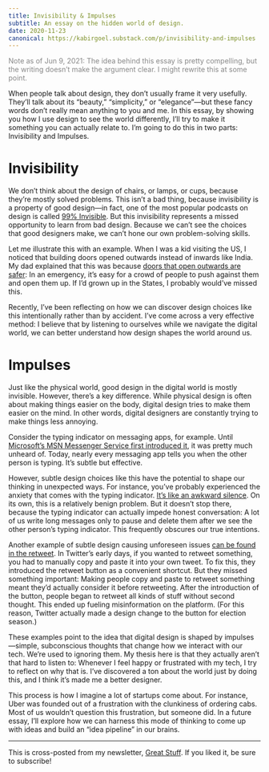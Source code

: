 ```yaml
---
title: Invisibility & Impulses
subtitle: An essay on the hidden world of design.
date: 2020-11-23
canonical: https://kabirgoel.substack.com/p/invisibility-and-impulses
---
```


<div style="color: #888;">Note as of Jun 9, 2021: The idea behind this essay is pretty compelling, but the writing doesn’t make the argument clear. I might rewrite this at some point.</div>

When people talk about design, they don’t usually frame it very usefully. They’ll talk about its “beauty,” “simplicity,” or “elegance”—but these fancy words don’t really mean anything to you and me. In this essay, by showing you how I use design to see the world differently, I’ll try to make it something you can actually relate to. I’m going to do this in two parts: Invisibility and Impulses.

# Invisibility

We don’t think about the design of chairs, or lamps, or cups, because they’re mostly solved problems. This isn’t a bad thing, because invisibility is a property of good design—in fact, one of the most popular podcasts on design is called [99% Invisible](https://99percentinvisible.org/). But this invisibility represents a missed opportunity to learn from bad design. Because we can’t see the choices that good designers make, we can’t hone our own problem-solving skills.

Let me illustrate this with an example. When I was a kid visiting the US, I noticed that building doors opened outwards instead of inwards like India. My dad explained that this was because [doors that open outwards are safer](https://home.howstuffworks.com/home-improvement/remodeling/question584.htm): In an emergency, it’s easy for a crowd of people to push against them and open them up. If I’d grown up in the States, I probably would’ve missed this.

Recently, I’ve been reflecting on how we can discover design choices like this intentionally rather than by accident. I’ve come across a very effective method: I believe that by listening to ourselves while we navigate the digital world, we can better understand how design shapes the world around us.

# Impulses

Just like the physical world, good design in the digital world is mostly invisible. However, there’s a key difference. While physical design is often about making things easier on the body, digital design tries to make them easier on the mind. In other words, digital designers are constantly trying to make things less annoying.

Consider the typing indicator on messaging apps, for example. Until [Microsoft’s MSN Messenger Service first introduced it](https://slate.com/technology/2014/02/typing-indicator-in-chat-i-built-it-and-im-not-sorry.html), it was pretty much unheard of. Today, nearly every messaging app tells you when the other person is typing. It’s subtle but effective.

<!-- Thesis becomes unclear here. How does this help us listen to design? -->

However, subtle design choices like this have the potential to shape our thinking in unexpected ways. For instance, you’ve probably experienced the anxiety that comes with the typing indicator. [It’s like an awkward silence](https://newrepublic.com/article/116268/gchat-typing-indicator-most-awkward-feature-online-chat). On its own, this is a relatively benign problem. But it doesn’t stop there, because the typing indicator can actually impede honest conversation: A lot of us write long messages only to pause and delete them after we see the other person’s typing indicator. This frequently obscures our true intentions.

Another example of subtle design causing unforeseen issues [can be found in the retweet](https://www.buzzfeednews.com/article/alexkantrowitz/how-the-retweet-ruined-the-internet). In Twitter’s early days, if you wanted to retweet something, you had to manually copy and paste it into your own tweet. To fix this, they introduced the retweet button as a convenient shortcut. But they missed something important: Making people copy and paste to retweet something meant they’d actually consider it before retweeting. After the introduction of the button, people began to retweet all kinds of stuff without second thought. This ended up fueling misinformation on the platform. (For this reason, Twitter actually made a design change to the button for election season.)

These examples point to the idea that digital design is shaped by impulses—simple, subconscious thoughts that change how we interact with our tech. We’re used to ignoring them. My thesis here is that they actually aren’t that hard to listen to: Whenever I feel happy or frustrated with my tech, I try to reflect on why that is. I’ve discovered a ton about the world just by doing this, and I think it’s made me a better designer.

This process is how I imagine a lot of startups come about. For instance, Uber was founded out of a frustration with the clunkiness of ordering cabs. Most of us wouldn’t question this frustration, but someone did. In a future essay, I’ll explore how we can harness this mode of thinking to come up with ideas and build an “idea pipeline” in our brains.

---

This is cross-posted from my newsletter, [Great Stuff](https://kabirgoel.substack.com). If you liked it, be sure to subscribe!
